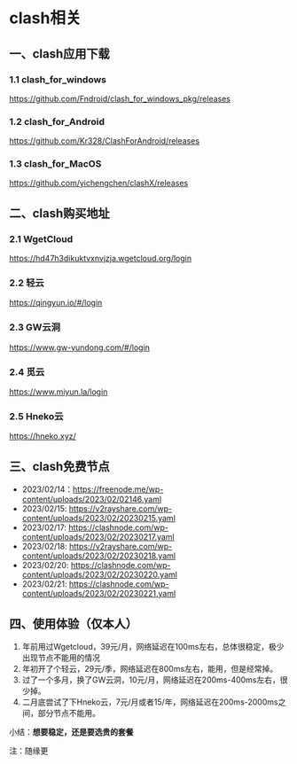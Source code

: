 # clash相关
## 一、clash应用下载
### 1.1 clash_for_windows
https://github.com/Fndroid/clash_for_windows_pkg/releases
### 1.2 clash_for_Android
https://github.com/Kr328/ClashForAndroid/releases
### 1.3 clash_for_MacOS
https://github.com/yichengchen/clashX/releases

## 二、clash购买地址
### 2.1 WgetCloud
https://hd47h3dikuktvxnvjzja.wgetcloud.org/login
### 2.2 轻云
https://qingyun.io/#/login
### 2.3 GW云洞
https://www.gw-yundong.com/#/login
### 2.4 觅云
https://www.miyun.la/login
### 2.5 Hneko云
https://hneko.xyz/

## 三、clash免费节点
 - 2023/02/14：https://freenode.me/wp-content/uploads/2023/02/02146.yaml
 - 2023/02/15: https://v2rayshare.com/wp-content/uploads/2023/02/20230215.yaml
 - 2023/02/17: https://clashnode.com/wp-content/uploads/2023/02/20230217.yaml
 - 2023/02/18: https://v2rayshare.com/wp-content/uploads/2023/02/20230218.yaml
 - 2023/02/20: https://clashnode.com/wp-content/uploads/2023/02/20230220.yaml
 - 2023/02/21: https://clashnode.com/wp-content/uploads/2023/02/20230221.yaml
## 四、使用体验（仅本人）
1. 年前用过Wgetcloud，39元/月，网络延迟在100ms左右，总体很稳定，极少出现节点不能用的情况
2. 年初开了个轻云，29元/季，网络延迟在800ms左右，能用，但是经常掉。
3. 过了一个多月，换了GW云洞，10元/月，网络延迟在200ms-400ms左右，很少掉。
4. 二月底尝试了下Hneko云，7元/月或者15/年，网络延迟在200ms-2000ms之间，部分节点不能用。

小结：**想要稳定，还是要选贵的套餐**

注：随缘更
